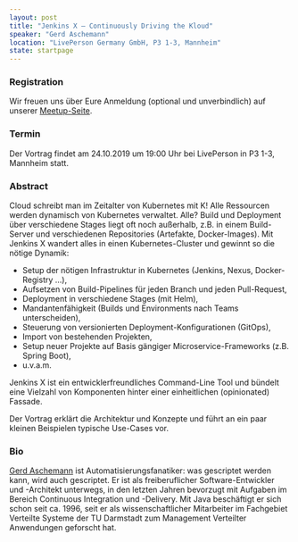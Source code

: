 ```yaml
---
layout: post
title: "Jenkins X – Continuously Driving the Kloud"
speaker: "Gerd Aschemann"
location: "LivePerson Germany GmbH, P3 1-3, Mannheim"
state: startpage
---
```


### Registration

Wir freuen uns über Eure Anmeldung (optional und unverbindlich) auf unserer [Meetup-Seite](https://www.meetup.com/de-DE/mannheim-java-usergroup/events/264585188/).

### Termin

Der Vortrag findet am 24.10.2019 um 19:00 Uhr bei LivePerson in P3 1-3, Mannheim statt.

### Abstract

Cloud schreibt man im Zeitalter von Kubernetes mit K! Alle Ressourcen werden dynamisch von Kubernetes verwaltet. Alle? Build und Deployment über verschiedene Stages liegt oft noch außerhalb, z.B. in einem Build-Server und verschiedenen Repositories (Artefakte, Docker-Images). Mit Jenkins X wandert alles in einen Kubernetes-Cluster und gewinnt so die nötige Dynamik:

* Setup der nötigen Infrastruktur in Kubernetes (Jenkins, Nexus, Docker-Registry ...),
* Aufsetzen von Build-Pipelines für jeden Branch und jeden Pull-Request,
* Deployment in verschiedene Stages (mit Helm),
* Mandantenfähigkeit (Builds und Environments nach Teams unterscheiden),
* Steuerung von versionierten Deployment-Konfigurationen (GitOps),
* Import von bestehenden Projekten,
* Setup neuer Projekte auf Basis gängiger Microservice-Frameworks (z.B. Spring Boot),
* u.v.a.m.

Jenkins X ist ein entwicklerfreundliches Command-Line Tool und bündelt eine Vielzahl von Komponenten hinter einer einheitlichen (opinionated) Fassade. 

Der Vortrag erklärt die Architektur und Konzepte und führt an ein paar kleinen Beispielen typische Use-Cases vor.

### Bio

[Gerd Aschemann](https://twitter.com/GerdAschemann) ist Automatisierungsfanatiker: was gescriptet werden kann, wird auch gescriptet. Er ist als freiberuflicher Software-Entwickler und -Architekt unterwegs, in den letzten Jahren bevorzugt mit Aufgaben im Bereich Continuous Integration und -Delivery. Mit Java beschäftigt er sich schon seit ca. 1996, seit er als wissenschaftlicher Mitarbeiter im Fachgebiet Verteilte Systeme der TU Darmstadt zum Management Verteilter Anwendungen geforscht hat.
